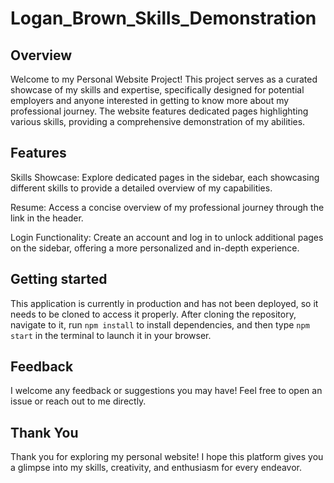 # Logan_Brown_Skills_Demonstration

## Overview

Welcome to my Personal Website Project! This project serves as a curated showcase of my skills and expertise, specifically designed for potential employers and anyone interested in getting to know more about my professional journey. The website features dedicated pages highlighting various skills, providing a comprehensive demonstration of my abilities.

## Features

Skills Showcase: Explore dedicated pages in the sidebar, each showcasing different skills to provide a detailed overview of my capabilities.

Resume: Access a concise overview of my professional journey through the link in the header.

Login Functionality: Create an account and log in to unlock additional pages on the sidebar, offering a more personalized and in-depth experience.

## Getting started

This application is currently in production and has not been deployed, so it needs to be cloned to access it properly. After cloning the repository, navigate to it, run `npm install` to install dependencies, and then type `npm start` in the terminal to launch it in your browser.

## Feedback

I welcome any feedback or suggestions you may have! Feel free to open an issue or reach out to me directly.

## Thank You

Thank you for exploring my personal website! I hope this platform gives you a glimpse into my skills, creativity, and enthusiasm for every endeavor.
